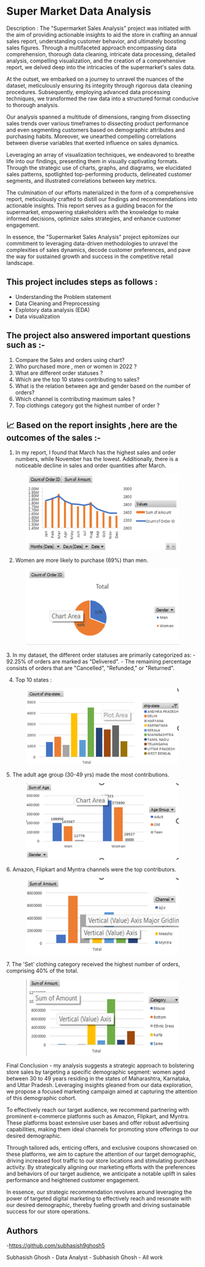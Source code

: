 # Super Market Data Analysis 

Description : 
The "Supermarket Sales Analysis" project was initiated with the aim of providing actionable insights to aid the store in crafting an annual sales report, understanding customer behavior, and ultimately boosting sales figures. Through a multifaceted approach encompassing data comprehension, thorough data cleaning, intricate data processing, detailed analysis, compelling visualization, and the creation of a comprehensive report, we delved deep into the intricacies of the supermarket's sales data.

At the outset, we embarked on a journey to unravel the nuances of the dataset, meticulously ensuring its integrity through rigorous data cleaning procedures. Subsequently, employing advanced data processing techniques, we transformed the raw data into a structured format conducive to thorough analysis.

Our analysis spanned a multitude of dimensions, ranging from dissecting sales trends over various timeframes to dissecting product performance and even segmenting customers based on demographic attributes and purchasing habits. Moreover, we unearthed compelling correlations between diverse variables that exerted influence on sales dynamics.

Leveraging an array of visualization techniques, we endeavored to breathe life into our findings, presenting them in visually captivating formats. Through the strategic use of charts, graphs, and diagrams, we elucidated sales patterns, spotlighted top-performing products, delineated customer segments, and illustrated correlations between key metrics.

The culmination of our efforts materialized in the form of a comprehensive report, meticulously crafted to distill our findings and recommendations into actionable insights. This report serves as a guiding beacon for the supermarket, empowering stakeholders with the knowledge to make informed decisions, optimize sales strategies, and enhance customer engagement.

In essence, the "Supermarket Sales Analysis" project epitomizes our commitment to leveraging data-driven methodologies to unravel the complexities of sales dynamics, decode customer preferences, and pave the way for sustained growth and success in the competitive retail landscape.

This project includes steps as follows :
-
- Understanding the Problem statement
- Data Cleaning and Preprocessing
- Explotory data analysis (EDA)
- Data visualization 

The project also answered important questions such as :-
 -
1. Compare the Sales and orders using chart?
2. Who purchased more , men or women in 2022 ?
3. What are different order statuses ?
4. Which are the top 10 states contributing to sales?
5.  What is the relation between age and gender based on the number of orders?
6. Which channel is contributing maximum sales ? 
7. Top clothings category got the highest number of order ?

📈 Based on the report insights ,here are the outcomes of the sales :- 
 -
1. In my report, I found that March has the highest sales and order numbers, while November has the lowest. Additionally, there is a noticeable decline in sales and order quantities after March.
<p align="center">
  <img width="400" height="200" src="order.png"></p>

2. Women are more likely to purchase (69%) than men.
<p align="center">
  <img width="400" height="200" src="man vs women.png"></p>
3. In my dataset, the different order statuses are primarily categorized as:
- 92.25% of orders are marked as "Delivered".
- The remaining percentage consists of orders that are "Cancelled", "Refunded," or "Returned".

4. Top 10 states :
<p align="center">
  <img width="400" height="200" src="state vs ship rate.png"></p>
5.  The adult age group (30-49 yrs) made the most contributions.
<p align="center">
  <img width="400" height="200" src="age group.png"></p>
6. Amazon, Flipkart and Myntra channels were the top contributors.
<p align="center">
  <img width="400" height="200" src="type.png"></p>
7. The 'Set' clothing category received the highest number of orders, comprising 40% of the total.
<p align="center">
  <img width="400" height="200" src="channel.png"></p>
Final Conclusion
-
my analysis suggests a strategic approach to bolstering store sales by targeting a specific demographic segment: women aged between 30 to 49 years residing in the states of Maharashtra, Karnataka, and Uttar Pradesh. Leveraging insights gleaned from our data exploration, we propose a focused marketing campaign aimed at capturing the attention of this demographic cohort.

To effectively reach our target audience, we recommend partnering with prominent e-commerce platforms such as Amazon, Flipkart, and Myntra. These platforms boast extensive user bases and offer robust advertising capabilities, making them ideal channels for promoting store offerings to our desired demographic.

Through tailored ads, enticing offers, and exclusive coupons showcased on these platforms, we aim to capture the attention of our target demographic, driving increased foot traffic to our store locations and stimulating purchase activity. By strategically aligning our marketing efforts with the preferences and behaviors of our target audience, we anticipate a notable uplift in sales performance and heightened customer engagement.

In essence, our strategic recommendation revolves around leveraging the power of targeted digital marketing to effectively reach and resonate with our desired demographic, thereby fueling growth and driving sustainable success for our store operations.


















## Authors

-https://github.com/subhasish9ghosh5

Subhasish Ghosh - Data Analyst - Subhasish Ghosh - All work

